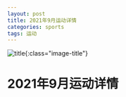 ```yaml
---
layout: post
title: 2021年9月运动详情
categories: sports 
tags: 运动
---
```


![title](https://image.sideproject.cn/titlex/title_054.jpg){:class="image-title"}

2021年9月运动详情
=================